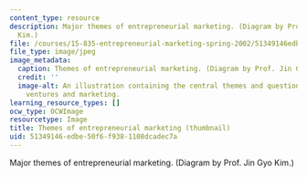 ```yaml
---
content_type: resource
description: Major themes of entrepreneurial marketing. (Diagram by Prof. Jin Gyo
  Kim.)
file: /courses/15-835-entrepreneurial-marketing-spring-2002/51349146edbe50f6f9381108dcadec7a_15-835s02-th.jpg
file_type: image/jpeg
image_metadata:
  caption: Themes of entrepreneurial marketing. (Diagram by Prof. Jin Gyo Kim.)
  credit: ''
  image-alt: An illustration containing the central themes and questions of entrepreneurial
    ventures and marketing.
learning_resource_types: []
ocw_type: OCWImage
resourcetype: Image
title: Themes of entrepreneurial marketing (thumbnail)
uid: 51349146-edbe-50f6-f938-1108dcadec7a
---
```

Major themes of entrepreneurial marketing. (Diagram by Prof. Jin Gyo Kim.)

